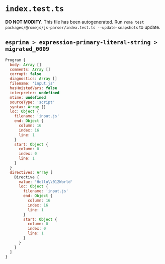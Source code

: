# `index.test.ts`

**DO NOT MODIFY**. This file has been autogenerated. Run `rome test packages/@romejs/js-parser/index.test.ts --update-snapshots` to update.

## `esprima > expression-primary-literal-string > migrated_0009`

```javascript
Program {
  body: Array []
  comments: Array []
  corrupt: false
  diagnostics: Array []
  filename: 'input.js'
  hasHoistedVars: false
  interpreter: undefined
  mtime: undefined
  sourceType: 'script'
  syntax: Array []
  loc: Object {
    filename: 'input.js'
    end: Object {
      column: 16
      index: 16
      line: 1
    }
    start: Object {
      column: 0
      index: 0
      line: 1
    }
  }
  directives: Array [
    Directive {
      value: 'Hello\\012World'
      loc: Object {
        filename: 'input.js'
        end: Object {
          column: 16
          index: 16
          line: 1
        }
        start: Object {
          column: 0
          index: 0
          line: 1
        }
      }
    }
  ]
}
```
